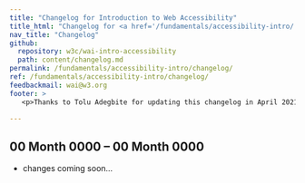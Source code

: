 ```yaml
---
title: "Changelog for Introduction to Web Accessibility"
title_html: "Changelog for <a href='/fundamentals/accessibility-intro/'>Introduction to Web Accessibility</a>"
nav_title: "Changelog"
github:
  repository: w3c/wai-intro-accessibility
  path: content/changelog.md
permalink: /fundamentals/accessibility-intro/changelog/
ref: /fundamentals/accessibility-intro/changelog/
feedbackmail: wai@w3.org
footer: >
   <p>Thanks to Tolu Adegbite for updating this changelog in April 2021.</p>

---
```


## 00 Month 0000 – 00 Month 0000

* changes coming soon…


